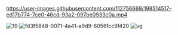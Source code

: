 

https://user-images.githubusercontent.com/112756669/198514517-ed17b774-7ce0-46cd-93a2-097be0933c0a.mp4



![19](https://user-images.githubusercontent.com/112756669/198514872-eadc0a6e-6d9b-4fb4-aa7a-182b8d8e0d39.jpeg)
![fd3f5848-0071-4a41-a9d9-6056fcc9f420](https://user-images.githubusercontent.com/112756669/198514875-a4516f0b-a83d-418f-8c40-10bc1fe57b48.jpeg)
![vg](https://user-images.githubusercontent.com/112756669/198514877-06bacf36-5666-43f2-9f14-4f121f701090.jpeg)
